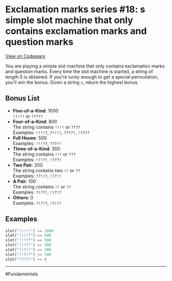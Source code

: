 # Exclamation marks series #18: s simple slot machine that only contains exclamation marks and question marks

[View on Codewars](https://www.codewars.com/kata/57fb4b289610ce39f70000de/python)

You are playing a simple slot machine that only contains exclamation marks and question marks. Every time the slot machine is started, a string of length 5 is obtained. If you're lucky enough to get a special permutation, you'll win the bonus. Given a string `s`, return the highest bonus.

## Bonus List

- **Five-of-a-Kind**: 1000  
  `!!!!!` or `?????`
- **Four-of-a-Kind**: 800  
  The string contains `!!!!` or `????`  
  Examples: `!!!!?`, `?!!!!`, `????!`, `!????`
- **Full House**: 500  
  Examples: `!!!??`, `???!!`
- **Three-of-a-Kind**: 300  
  The string contains `!!!` or `???`  
  Examples: `!!!?!`, `!???!`
- **Two Pair**: 200  
  The string contains two `!!` or `??`  
  Examples: `??!!?`, `!!?!!`
- **A Pair**: 100  
  The string contains `!!` or `??`  
  Examples: `?!??!`, `!!?!?`
- **Others**: 0  
  Examples: `?!?!?`, `!?!?!`

## Examples

```python
slot("!!!!!") == 1000
slot("!!!!?") == 800
slot("!!!??") == 500
slot("!!!?!") == 300
slot("!!?!!") == 200
slot("!!?!?") == 100
slot("!?!?!") == 0
```

---

#Fundamentals